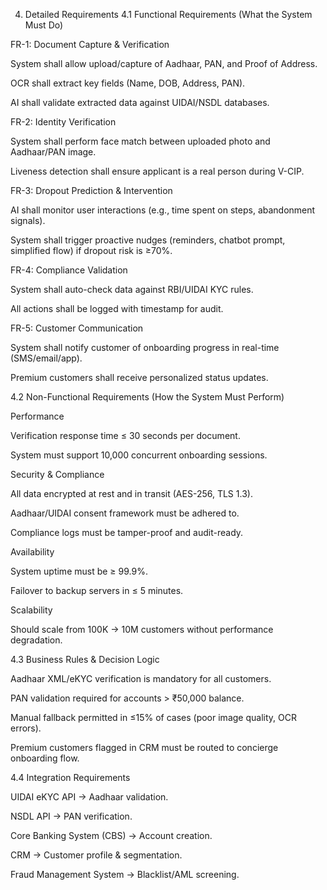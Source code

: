 4. Detailed Requirements
4.1 Functional Requirements (What the System Must Do)

FR-1: Document Capture & Verification

System shall allow upload/capture of Aadhaar, PAN, and Proof of Address.

OCR shall extract key fields (Name, DOB, Address, PAN).

AI shall validate extracted data against UIDAI/NSDL databases.

FR-2: Identity Verification

System shall perform face match between uploaded photo and Aadhaar/PAN image.

Liveness detection shall ensure applicant is a real person during V-CIP.

FR-3: Dropout Prediction & Intervention

AI shall monitor user interactions (e.g., time spent on steps, abandonment signals).

System shall trigger proactive nudges (reminders, chatbot prompt, simplified flow) if dropout risk is ≥70%.

FR-4: Compliance Validation

System shall auto-check data against RBI/UIDAI KYC rules.

All actions shall be logged with timestamp for audit.

FR-5: Customer Communication

System shall notify customer of onboarding progress in real-time (SMS/email/app).

Premium customers shall receive personalized status updates.

4.2 Non-Functional Requirements (How the System Must Perform)

Performance

Verification response time ≤ 30 seconds per document.

System must support 10,000 concurrent onboarding sessions.

Security & Compliance

All data encrypted at rest and in transit (AES-256, TLS 1.3).

Aadhaar/UIDAI consent framework must be adhered to.

Compliance logs must be tamper-proof and audit-ready.

Availability

System uptime must be ≥ 99.9%.

Failover to backup servers in ≤ 5 minutes.

Scalability

Should scale from 100K → 10M customers without performance degradation.

4.3 Business Rules & Decision Logic

Aadhaar XML/eKYC verification is mandatory for all customers.

PAN validation required for accounts > ₹50,000 balance.

Manual fallback permitted in ≤15% of cases (poor image quality, OCR errors).

Premium customers flagged in CRM must be routed to concierge onboarding flow.

4.4 Integration Requirements

UIDAI eKYC API → Aadhaar validation.

NSDL API → PAN verification.

Core Banking System (CBS) → Account creation.

CRM → Customer profile & segmentation.

Fraud Management System → Blacklist/AML screening.
